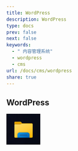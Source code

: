 ```yaml
---
title: WordPress
description: WordPress
type: docs
prev: false
next: false
keywords:
  - " 内容管理系统"
  - wordpress
  - cms
url: /docs/cms/wordpress
share: true
---
```


## WordPress

![_index](./_attachments/_index.png)